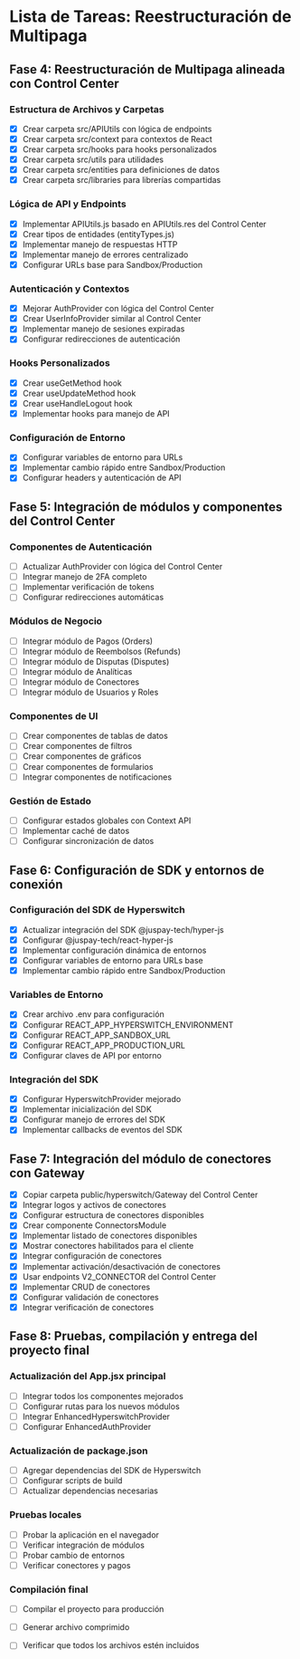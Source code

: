 # Lista de Tareas: Reestructuración de Multipaga

## Fase 4: Reestructuración de Multipaga alineada con Control Center

### Estructura de Archivos y Carpetas
- [x] Crear carpeta src/APIUtils con lógica de endpoints
- [x] Crear carpeta src/context para contextos de React
- [x] Crear carpeta src/hooks para hooks personalizados
- [x] Crear carpeta src/utils para utilidades
- [x] Crear carpeta src/entities para definiciones de datos
- [x] Crear carpeta src/libraries para librerías compartidas

### Lógica de API y Endpoints
- [x] Implementar APIUtils.js basado en APIUtils.res del Control Center
- [x] Crear tipos de entidades (entityTypes.js)
- [x] Implementar manejo de respuestas HTTP
- [x] Implementar manejo de errores centralizado
- [x] Configurar URLs base para Sandbox/Production

### Autenticación y Contextos
- [x] Mejorar AuthProvider con lógica del Control Center
- [x] Crear UserInfoProvider similar al Control Center
- [x] Implementar manejo de sesiones expiradas
- [x] Configurar redirecciones de autenticación

### Hooks Personalizados
- [x] Crear useGetMethod hook
- [x] Crear useUpdateMethod hook
- [x] Crear useHandleLogout hook
- [x] Implementar hooks para manejo de API

### Configuración de Entorno
- [x] Configurar variables de entorno para URLs
- [x] Implementar cambio rápido entre Sandbox/Production
- [x] Configurar headers y autenticación de API

## Fase 5: Integración de módulos y componentes del Control Center

### Componentes de Autenticación
- [ ] Actualizar AuthProvider con lógica del Control Center
- [ ] Integrar manejo de 2FA completo
- [ ] Implementar verificación de tokens
- [ ] Configurar redirecciones automáticas

### Módulos de Negocio
- [ ] Integrar módulo de Pagos (Orders)
- [ ] Integrar módulo de Reembolsos (Refunds)
- [ ] Integrar módulo de Disputas (Disputes)
- [ ] Integrar módulo de Analíticas
- [ ] Integrar módulo de Conectores
- [ ] Integrar módulo de Usuarios y Roles

### Componentes de UI
- [ ] Crear componentes de tablas de datos
- [ ] Crear componentes de filtros
- [ ] Crear componentes de gráficos
- [ ] Crear componentes de formularios
- [ ] Integrar componentes de notificaciones

### Gestión de Estado
- [ ] Configurar estados globales con Context API
- [ ] Implementar caché de datos
- [ ] Configurar sincronización de datos

## Fase 6: Configuración de SDK y entornos de conexión

### Configuración del SDK de Hyperswitch
- [x] Actualizar integración del SDK @juspay-tech/hyper-js
- [x] Configurar @juspay-tech/react-hyper-js
- [x] Implementar configuración dinámica de entornos
- [x] Configurar variables de entorno para URLs base
- [x] Implementar cambio rápido entre Sandbox/Production

### Variables de Entorno
- [x] Crear archivo .env para configuración
- [x] Configurar REACT_APP_HYPERSWITCH_ENVIRONMENT
- [x] Configurar REACT_APP_SANDBOX_URL
- [x] Configurar REACT_APP_PRODUCTION_URL
- [x] Configurar claves de API por entorno

### Integración del SDK
- [x] Configurar HyperswitchProvider mejorado
- [x] Implementar inicialización del SDK
- [x] Configurar manejo de errores del SDK
- [x] Implementar callbacks de eventos del SDK

## Fase 7: Integración del módulo de conectores con Gateway

- [x] Copiar carpeta public/hyperswitch/Gateway del Control Center
- [x] Integrar logos y activos de conectores
- [x] Configurar estructura de conectores disponibles
- [x] Crear componente ConnectorsModule
- [x] Implementar listado de conectores disponibles
- [x] Mostrar conectores habilitados para el cliente
- [x] Integrar configuración de conectores
- [x] Implementar activación/desactivación de conectores
- [x] Usar endpoints V2_CONNECTOR del Control Center
- [x] Implementar CRUD de conectores
- [x] Configurar validación de conectores
- [x] Integrar verificación de conectores

## Fase 8: Pruebas, compilación y entrega del proyecto final

### Actualización del App.jsx principal
- [ ] Integrar todos los componentes mejorados
- [ ] Configurar rutas para los nuevos módulos
- [ ] Integrar EnhancedHyperswitchProvider
- [ ] Configurar EnhancedAuthProvider

### Actualización de package.json
- [ ] Agregar dependencias del SDK de Hyperswitch
- [ ] Configurar scripts de build
- [ ] Actualizar dependencias necesarias

### Pruebas locales
- [ ] Probar la aplicación en el navegador
- [ ] Verificar integración de módulos
- [ ] Probar cambio de entornos
- [ ] Verificar conectores y pagos

### Compilación final
- [ ] Compilar el proyecto para producción
- [ ] Generar archivo comprimido
- [ ] Verificar que todos los archivos estén incluidos

